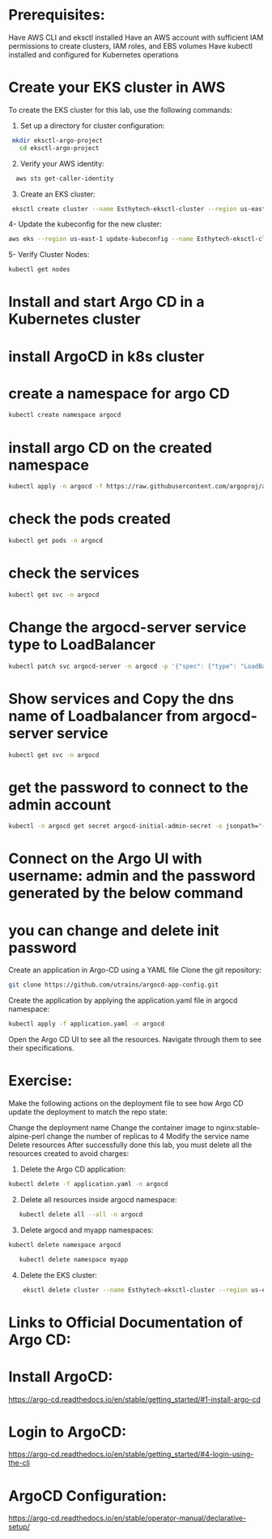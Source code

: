 # Prerequisites:
Have AWS CLI and eksctl installed
Have an AWS account with sufficient IAM permissions to create clusters, IAM roles, and EBS volumes
Have kubectl installed and configured for Kubernetes operations

# Create your EKS cluster in AWS
To create the EKS cluster for this lab, use the following commands:

1. Set up a directory for cluster configuration:
```bash
 mkdir eksctl-argo-project
   cd eksctl-argo-project
```

2. Verify your AWS identity:
```bash
  aws sts get-caller-identity
```

3. Create an EKS cluster:
 ```bash
  eksctl create cluster --name Esthytech-eksctl-cluster --region us-east-1 --nodegroup-name my-nodes --node-type t3.medium --nodes 2 --nodes-min 1 --nodes-max 2
```
4- Update the kubeconfig for the new cluster:
```bash
aws eks --region us-east-1 update-kubeconfig --name Esthytech-eksctl-cluster
```
5- Verify Cluster Nodes:
```bash
kubectl get nodes
```
# Install and start Argo CD in a Kubernetes cluster

# install ArgoCD in k8s cluster

# create a namespace for argo CD
```bash
kubectl create namespace argocd
```

# install argo CD on the created namespace
```bash
kubectl apply -n argocd -f https://raw.githubusercontent.com/argoproj/argo-cd/stable/manifests/install.yaml
```
# check the pods created

```bash
kubectl get pods -n argocd
```
# check the services

```bash
kubectl get svc -n argocd
```
# Change the argocd-server service type to LoadBalancer

```bash
kubectl patch svc argocd-server -n argocd -p '{"spec": {"type": "LoadBalancer"}}'
```
# Show services and Copy the dns name of Loadbalancer from argocd-server service
```bash
kubectl get svc -n argocd
```
# get the password to connect to the admin account

```bash
kubectl -n argocd get secret argocd-initial-admin-secret -o jsonpath="{.data.password}" | base64 -d; echo
```
# Connect on the Argo UI with username: admin and the password generated by the below command

# you can change and delete init password

Create an application in Argo-CD using a YAML file
Clone the git repository:
```bash
git clone https://github.com/utrains/argocd-app-config.git
```
Create the application by applying the application.yaml file in argocd namespace:
```bash
kubectl apply -f application.yaml -n argocd
```
Open the Argo CD UI to see all the resources. Navigate through them to see their specifications.
# Exercise:
Make the following actions on the deployment file to see how Argo CD update the deployment to match the repo state:

Change the deployment name
Change the container image to nginx:stable-alpine-perl
change the number of replicas to 4
Modify the service name
Delete resources
After successfully done this lab, you must delete all the resources created to avoid charges:

1. Delete the Argo CD application:
  ```bash
 kubectl delete -f application.yaml -n argocd
```
2. Delete all resources inside argocd namespace:
```bash
   kubectl delete all --all -n argocd
```

3. Delete argocd and myapp namespaces:
  ```bash
 kubectl delete namespace argocd
```
```bash
   kubectl delete namespace myapp
```
4. Delete the EKS cluster:
```bash
    eksctl delete cluster --name Esthytech-eksctl-cluster --region us-east-1
```

# Links to Official Documentation of Argo CD:
# Install ArgoCD: 
https://argo-cd.readthedocs.io/en/stable/getting_started/#1-install-argo-cd

# Login to ArgoCD:
https://argo-cd.readthedocs.io/en/stable/getting_started/#4-login-using-the-cli

# ArgoCD Configuration: 
https://argo-cd.readthedocs.io/en/stable/operator-manual/declarative-setup/
